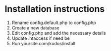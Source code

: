 # Installation instructions

1. Rename config.default.php to config.php
2. Create a new database
3. Edit config.php and add the necessary details
4. Update .htaccess if need be
5. Run yoursite.com/kudos/install